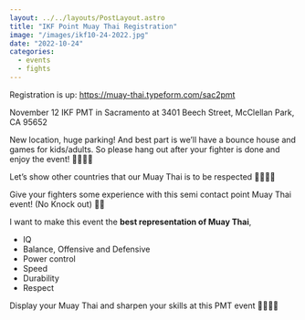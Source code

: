 ```yaml
---
layout: ../../layouts/PostLayout.astro
title: "IKF Point Muay Thai Registration"
image: "/images/ikf10-24-2022.jpg"
date: "2022-10-24"
categories:
  - events
  - fights
---
```


Registration is up: https://muay-thai.typeform.com/sac2pmt

November 12 IKF PMT in Sacramento at 3401 Beech Street, McClellan Park, CA 95652

New location, huge parking! And best part is we’ll have a bounce house and games for kids/adults. So please hang out after your fighter is done and enjoy the event! 🙂🙂🙏🏼

Let’s show other countries that our Muay Thai is to be respected 💪🏼💪🏼

Give your fighters some experience with this semi contact point Muay Thai event! (No Knock out) 🤟🏽

I want to make this event the **best representation of Muay Thai**,
- IQ
- Balance, Offensive and Defensive
- Power control
- Speed
- Durability
- Respect

Display your Muay Thai and sharpen your skills at this PMT event 💪🏼🙏🏼